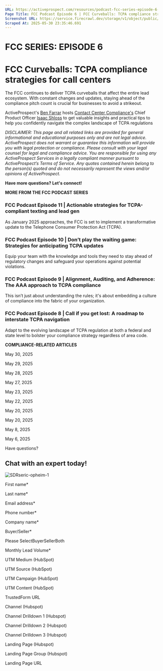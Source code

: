 ```yaml
---
URL: https://activeprospect.com/resources/podcast-fcc-series-episode-6-ty/?utm_medium=Email&utm_source=Website&utm_campaign=AP-Email-InsideCBM-Oct
Page Title: FCC Podcast Episode 6 | FCC Curveballs: TCPA compliance strategies for call centers - ActiveProspect
Screenshot URL: https://service.firecrawl.dev/storage/v1/object/public/media/screenshot-4ddb1902-f1c3-4256-b9c9-8250cfa3e6e8.png
Scraped At: 2025-05-30 23:35:46.691
---
```

# FCC SERIES: EPISODE 6

# FCC Curveballs: TCPA compliance strategies for call centers

The FCC continues to deliver TCPA curveballs that affect the entire lead ecosystem. With constant changes and updates, staying ahead of the compliance pitch count is crucial for businesses to avoid a strikeout.

ActiveProspect's [Ben Farrar](https://www.linkedin.com/in/benfarrar/) hosts [Contact Center Compliance's](https://www.dnc.com/) Chief Product Officer [Isaac Shloss](https://www.linkedin.com/in/isaac-shloss-22a0b052/) to get valuable insights and practical tips to help you confidently navigate the complex landscape of TCPA regulations

_DISCLAIMER: This page and all related links are provided for general informational and educational purposes only and are not legal advice. ActiveProspect does not warrant or guarantee this information will provide you with legal protection or compliance. Please consult with your legal counsel for legal and compliance advice. You are responsible for using any ActiveProspect Services in a legally compliant manner pursuant to ActiveProspect’s Terms of Service. Any quotes contained herein belong to the person(s) quoted and do not necessarily represent the views and/or opinions of ActiveProspect._

**Have more questions? Let's connect!**


**MORE FROM THE FCC PODCAST SERIES**


### FCC Podcast Episode 11 \| Actionable strategies for TCPA-compliant texting and lead gen

As January 2025 approaches, the FCC is set to implement a transformative update to the Telephone Consumer Protection Act (TCPA).



### FCC Podcast Episode 10 \| Don’t play the waiting game: Strategies for anticipating TCPA updates

Equip your team with the knowledge and tools they need to stay ahead of regulatory changes and safeguard your operations against potential violations.



### FCC Podcast Episode 9 \| Alignment, Auditing, and Adherence: The AAA approach to TCPA compliance

This isn’t just about understanding the rules; it's about embedding a culture of compliance into the fabric of your organization.



### FCC Podcast Episode 8 \| Call if you get lost: A roadmap to interstate TCPA navigation

Adapt to the evolving landscape of TCPA regulation at both a federal and state level to bolster your compliance strategy regardless of area code.


**COMPLIANCE-RELATED ARTICLES**



May 30, 2025




May 29, 2025




May 28, 2025




May 27, 2025




May 23, 2025




May 22, 2025




May 20, 2025




May 20, 2025




May 8, 2025




May 6, 2025



Have questions?

## Chat with an expert today!

![SDRseric-opheim-1](https://activeprospect.com/wp-content/uploads/2023/09/SDRseric-opheim-1.png)

First name\*

Last name\*

Email address\*

Phone number\*

Company name\*

Buyer/Seller\*

Please SelectBuyerSellerBoth

Monthly Lead Volume\*

UTM Medium (HubSpot)

UTM Source (HubSpot)

UTM Campaign (HubSpot)

UTM Content (HubSpot)

TrustedForm URL

Channel (Hubspot)

Channel Drilldown 1 (Hubspot)

Channel Drilldown 2 (Hubspot)

Channel Drilldown 3 (Hubspot)

Landing Page (Hubspot)

Landing Page Group (Hubspot)

Landing Page URL



